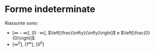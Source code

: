 # Forme indeterminate

Riassunte sono:
- $[\infty - \infty]$, $[0 \cdot \infty]$, $\left[\frac{\infty}{\infty}\right]$ e $\left[\frac{0}{0}\right]$
- $[\infty^0]$, $[1^\infty]$, $[0^0]$
